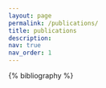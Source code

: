 ```yaml
---
layout: page
permalink: /publications/
title: publications
description:
nav: true
nav_order: 1
---
```

<!-- _pages/publications.md -->
<div class="publications">

  {% bibliography %}
</div>
